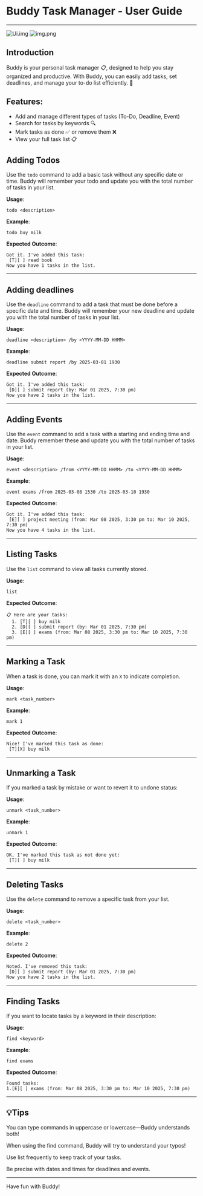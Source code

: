 # Buddy Task Manager - User Guide

---

![Ui.img](Ui.png)
![img.png](img.png)

## Introduction
Buddy is your personal task manager 📋, designed to help you stay organized and productive. With Buddy, you can easily add tasks, set deadlines, and manage your to-do list efficiently. 🚀

## Features:
- Add and manage different types of tasks (To-Do, Deadline, Event)
- Search for tasks by keywords 🔍 
- Mark tasks as done ✅ or remove them ❌ 
- View your full task list 📋

## Adding Todos

Use the `todo` command to add a basic task without any specific date or time. Buddy will remember your todo and update you with the total number of tasks in your list.

**Usage**:
```
todo <description>
```

**Example**:
```
todo buy milk
```

**Expected Outcome**:
```
Got it. I've added this task:
 [T][ ] read book
Now you have 1 tasks in the list.
```

---

## Adding deadlines

Use the `deadline` command to add a task that must be done before a specific date and time. Buddy will remember your new deadline and update you with the total number of tasks in your list.

**Usage**:
```
deadline <description> /by <YYYY-MM-DD HHMM>
```

**Example**:
```
deadline submit report /by 2025-03-01 1930
```

**Expected Outcome**:
```
Got it. I've added this task:
 [D][ ] submit report (by: Mar 01 2025, 7:30 pm)
Now you have 2 tasks in the list.
```

---

## Adding Events

Use the `event` command to add a task with a starting and ending time and date. Buddy remember these and update you with the total number of tasks in your list.

**Usage**:
```
event <description> /from <YYYY-MM-DD HHMM> /to <YYYY-MM-DD HHMM>
```

**Example**:
```
event exams /from 2025-03-08 1530 /to 2025-03-10 1930
```

**Expected Outcome**:
```
Got it. I've added this task:
 [E][ ] project meeting (from: Mar 08 2025, 3:30 pm to: Mar 10 2025, 7:30 pm)
Now you have 4 tasks in the list.
```

---

## Listing Tasks

Use the `list` command to view all tasks currently stored.

**Usage**:
```
list
```

**Expected Outcome**:
```
📋 Here are your tasks:
  1. [T][ ] buy milk
  2. [D][ ] submit report (by: Mar 01 2025, 7:30 pm)
  3. [E][ ] exams (from: Mar 08 2025, 3:30 pm to: Mar 10 2025, 7:30 pm)
```

---

## Marking a Task

When a task is done, you can mark it with an `X` to indicate completion.

**Usage**:
```
mark <task_number>
```

**Example**:
```
mark 1
```

**Expected Outcome**:
```
Nice! I've marked this task as done:
 [T][X] buy milk
```

---


## Unmarking a Task

If you marked a task by mistake or want to revert it to undone status:

**Usage**:
```
unmark <task_number>
```

**Example**:
```
unmark 1
```

**Expected Outcome**:
```
OK, I've marked this task as not done yet:
 [T][ ] buy milk
```

---

## Deleting Tasks

Use the `delete` command to remove a specific task from your list.

**Usage**:
```
delete <task_number>
```

**Example**:
```
delete 2
```

**Expected Outcome**:
```
Noted. I've removed this task:
 [D][ ] submit report (by: Mar 01 2025, 7:30 pm)
Now you have 2 tasks in the list.
```

---

## Finding Tasks

If you want to locate tasks by a keyword in their description:

**Usage**:
```
find <keyword>
```

**Example**:
```
find exams
```

**Expected Outcome**:
```
Found tasks:
1.[E][ ] exams (from: Mar 08 2025, 3:30 pm to: Mar 10 2025, 7:30 pm)
```

---

## 💡Tips

You can type commands in uppercase or lowercase—Buddy understands both!

When using the find command, Buddy will try to understand your typos!

Use list frequently to keep track of your tasks.

Be precise with dates and times for deadlines and events.

---

Have fun with Buddy!